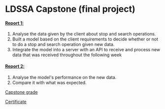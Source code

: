 # LDSSA Capstone (final project)

#### <a href="https://github.com/hrkbaltazar/ldssa-final-project/blob/master/report_1_capstone.pdf" target="_blank">Report 1:</a>
1) Analyse the data given by the client about stop and search operations.
2) Built a model based on the client requirements to decide whether or not to do a stop and search operation given new data.
3) Integrate the model into a server with an API to receive and process new data that was received throughout the following week

#### <a href="https://github.com/hrkbaltazar/ldssa-final-project/blob/master/report_2_capstone.pdf" target="_blank">Report 2:</a>
1) Analyse the model's performance on the new data.
2) Compare it with what was expected.

[Capstone grade](https://docs.google.com/spreadsheets/d/1Qq7anDvYI_tVCGsoU8_lBdulsyCWcnqSMrbavuT5Esg/edit#gid=0)

[Certificate](https://docs.google.com/presentation/d/1WJNbMUuNf-nYLeF9wU0dTL2E3QwCTl8sH58AmC6AjVI/edit#slide=id.p)

